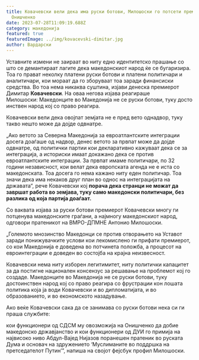 ```yaml
---
title: Ковачевски вели дека има руски ботови, Милошоски го потсети премиерот на
  Онишченко
date: 2023-07-28T11:09:19.688Z
category: македонија
featured: true
featuredImage: ../img/kovacevski-dimitar.jpg
author: Вардарски
---
```

<!--StartFragment-->

Уставните измени не заираат во ниту едно идентитетско прашање со што се демантираат лагите дека македонскиот народ ќе се бугаризира. Тоа го прават неколку платени руски ботови и платени политичари и аналитичари, кои мораат да го зборуваат тоа заради финансиски средства. Во тоа нема никаква суштина, изјави денеска премиерот Димитар **Ковачевски**. На оваа негова изјава реагираше Милошоски: Македонците во Македонија не се руски ботови, туку достоинствен народ кој со право реагира.

<!--StartFragment-->

Ковачевски вели дека овојпат земјата не е пред вето однадвор, туку такво нешто може да дојде одвнатре.

„Ако ветото за Северна Македонија за евроатлантските интеграции досега доаѓаше од надвор, денес ветото за првпат може да дојде одвнатре, од политички партии кои декларативно кажуваат дека се за интеграција, а историски имаат докажано дека се против евроатлантските интеграции. За првпат имаме политичари, по 32 години независност, кои велат дека европската агенда не е иста со македонската. Тоа досега го нема кажано ниту еден политичар. Тоа значи дека има некаков друг план во однос на интеграцијата на државата“, рече Ковачевски кој **порача дека странци не можат да завршат работа во земјава, туку само македонски политичари, без разлика од која партија доаѓаат.** 

Со ваквата изјава за руски ботови премиерот Ковачевски многу ги потценува македонските граѓани, а најмногу македонскиот народ, одговори пратеникот на ВМРО-ДПМНЕ Антонио Милошоски.

„Големото мнозинство Македонци се против отворањето на Уставот заради понижувачките услови кои лекомислено ги прифати премиерот, со кои Македонија е доведена во потчинета положба, а процесот на евроинтеграции е доведен во состојба на крајна неизвесност.

Ковачевски нема ниту изборен легитимитет, ниту политички капацитет за да постигне национален консензус за решавање на проблемот кој го создаде. Македонците во Македонија не се руски ботови, туку достоинствен народ кој со право реагира со фрустрации кон лошата политика која ја води Ковачевски и во дипломатијата, и во образованието, и во економското назадување.

Ако веќе Ковачевски сака да се занимава со руски ботови нека си ги праша службите:

кои функционери од СДСМ му овозможија на Онишченко да добие македонско државјанство и кои функционери од ДУИ го примија на највисоко ниво Абдул-Вајед Нијазов поранешен пратеник во руската Дума и основач на здружението ‘Муслиманите во поддршка на претседателот Путин’”, напиша на својот фејсбук профил Милошоски.

<!--EndFragment-->

<!--EndFragment-->